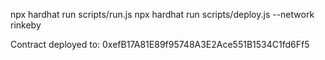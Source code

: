 npx hardhat run scripts/run.js
npx hardhat run scripts/deploy.js --network rinkeby

Contract deployed to: 0xefB17A81E89f95748A3E2Ace551B1534C1fd6Ff5